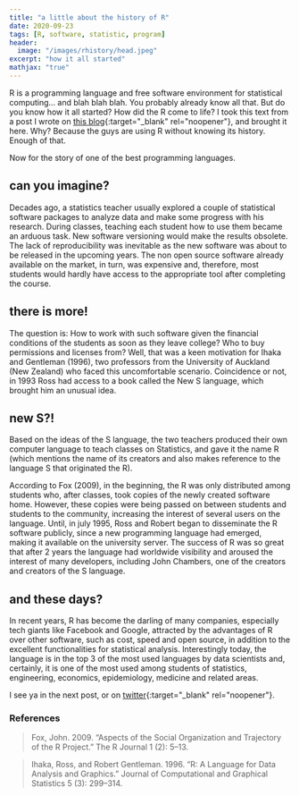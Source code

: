 ```yaml
---
title: "a little about the history of R"
date: 2020-09-23
tags: [R, software, statistic, program]
header:
  image: "/images/rhistory/head.jpeg"
excerpt: "how it all started"
mathjax: "true"
---
```


R is a programming language and free software environment for statistical computing... and blah blah blah. You probably already know all that. But do you know how it all started? How did the R come to life? I took this text from a post I wrote on [this blog](https://www.rn00bs.com.br/post/history/){:target="_blank" rel="noopener"}, and brought it here. Why? Because the guys are using R without knowing its history. Enough of that.

Now for the story of one of the best programming languages.

## can you imagine?

Decades ago, a statistics teacher usually explored a couple of statistical software packages to analyze data and make some progress with his research. During classes, teaching each student how to use them became an arduous task. New software versioning would make the results obsolete. The lack of reproducibility was inevitable as the new software was about to be released in the upcoming years. The non open source software already available on the market, in turn, was expensive and, therefore, most students would hardly have access to the appropriate tool after completing the course.

## there is more!
The question is: How to work with such software given the financial conditions of the students as soon as they leave college? Who to buy permissions and licenses from? Well, that was a keen motivation for Ihaka and Gentleman (1996), two professors from the University of Auckland (New Zealand) who faced this uncomfortable scenario. Coincidence or not, in 1993 Ross had access to a book called the New S language, which brought him an unusual idea.

## new S?!
Based on the ideas of the S language, the two teachers produced their own computer language to teach classes on Statistics, and gave it the name R (which mentions the name of its creators and also makes reference to the language S that originated the R).

According to Fox (2009), in the beginning, the R was only distributed among students who, after classes, took copies of the newly created software home. However, these copies were being passed on between students and students to the community, increasing the interest of several users on the language. Until, in july 1995, Ross and Robert began to disseminate the R software publicly, since a new programming language had emerged, making it available on the university server. The success of R was so great that after 2 years the language had worldwide visibility and aroused the interest of many developers, including John Chambers, one of the creators and creators of the S language.

## and these days?
In recent years, R has become the darling of many companies, especially tech giants like Facebook and Google, attracted by the advantages of R over other software, such as cost, speed and open source, in addition to the excellent functionalities for statistical analysis. Interestingly today, the language is in the top 3 of the most used languages by data scientists and, certainly, it is one of the most used among students of statistics, engineering, economics, epidemiology, medicine and related areas.

I see ya in the next post, or on [twitter](http://twitter.com/scpatricio){:target="_blank" rel="noopener"}.

### References

> Fox, John. 2009. “Aspects of the Social Organization and Trajectory of the R Project.” The R Journal 1 (2): 5–13.

> Ihaka, Ross, and Robert Gentleman. 1996. “R: A Language for Data Analysis and Graphics.” Journal of Computational and Graphical Statistics 5 (3): 299–314.
